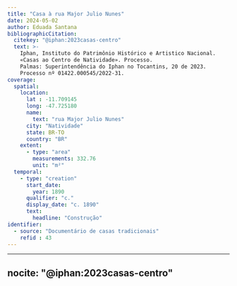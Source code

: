 ```yaml
---
title: "Casa à rua Major Julio Nunes"
date: 2024-05-02
author: Eduada Santana
bibliographicCitation:
  citekey: "@iphan:2023casas-centro"
  text: >-
    Iphan, Instituto do Patrimônio Histórico e Artistico Nacional.
    «Casas ao Centro de Natividade». Processo.
    Palmas: Superintendência do Iphan no Tocantins, 20 de 2023.
    Processo nº 01422.000545/2022-31.
coverage:
  spatial:
    location:
      lat : -11.709145
      long: -47.725180
      name: 
        text: "rua Major Julio Nunes"
      city: "Natividade"
      state: BR-TO
      country: "BR"
    extent:
      - type: "area"
        measurements: 332.76
        unit: "m²"
  temporal:
    - type: "creation"
      start_date:
        year: 1890
      qualifier: "c."
      display_date: "c. 1890"
      text:
        headline: "Construção"
identifier:
  - source: "Documentário de casas tradicionais"
    refid : 43
---
```


---
nocite: "@iphan:2023casas-centro"
---
